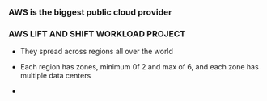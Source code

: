  ### AWS is the biggest public cloud provider
 ### AWS LIFT AND SHIFT WORKLOAD PROJECT
- They spread across regions all over the world
- Each region has zones, minimum 0f 2 and max of 6, and each zone has multiple data centers

- 